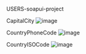 USERS-soapui-project

CapitalCity
![image](https://github.com/KaraliovaQA/API-testing/assets/100686591/b33e895e-dba6-45ee-8f60-0091721f0a35)

CountryPhoneCode
![image](https://github.com/KaraliovaQA/API-testing/assets/100686591/e351cbae-5fe8-427d-b9a6-9e248ddcef4e)

CountryISOCode
![image](https://github.com/KaraliovaQA/API-testing/assets/100686591/5e2df7d4-a2ea-4a3c-a9a5-5e9ea3d1768d)
